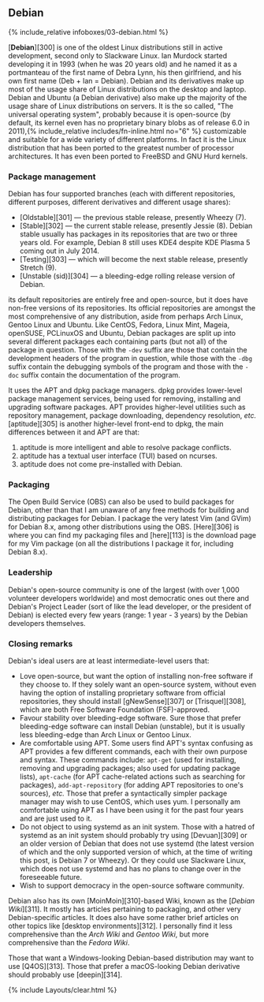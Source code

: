 ## Debian
{% include_relative infoboxes/03-debian.html %}

[**Debian**][300] is one of the oldest Linux distributions still in active development, second only to Slackware Linux. Ian Murdock started developing it in 1993 (when he was 20 years old) and he named it as a portmanteau of the first name of Debra Lynn, his then girlfriend, and his own first name (Deb + Ian = Debian). Debian and its derivatives make up most of the usage share of Linux distributions on the desktop and laptop. Debian and Ubuntu (a Debian derivative) also make up the majority of the usage share of Linux distributions on servers. It is the so called, "The universal operating system", probably because it is open-source (by default, its kernel even has no proprietary binary blobs as of release 6.0 in 2011),{% include_relative includes/fn-inline.html no="6" %} customizable and suitable for a wide variety of different platforms. In fact it is the Linux distribution that has been ported to the greatest number of processor architectures. It has even been ported to FreeBSD and GNU Hurd kernels. 

### Package management
Debian has four supported branches (each with different repositories, different purposes, different derivatives and different usage shares):

* [Oldstable][301] &mdash; the previous stable release, presently Wheezy (7).
* [Stable][302] &mdash; the current stable release, presently Jessie (8). Debian stable usually has packages in its repositories that are two or three years old. For example, Debian 8 still uses KDE4 despite KDE Plasma 5 coming out in July 2014.
* [Testing][303] &mdash; which will become the next stable release, presently Stretch (9).
* [Unstable (sid)][304] &mdash; a bleeding-edge rolling release version of Debian.

its default repositories are entirely free and open-source, but it does have non-free versions of its repositories. Its official repositories are amongst the most comprehensive of any distribution, aside from perhaps Arch Linux, Gentoo Linux and Ubuntu. Like CentOS, Fedora, Linux Mint, Mageia, openSUSE, PCLinuxOS and Ubuntu, Debian packages are split up into several different packages each containing parts (but not all) of the package in question. Those with the `-dev` suffix are those that contain the development headers of the program in question, while those with the `-dbg` suffix contain the debugging symbols of the program and those with the `-doc` suffix contain the documentation of the program.

It uses the APT and dpkg package managers. dpkg provides lower-level package management services, being used for removing, installing and upgrading software packages. APT provides higher-level utilities such as repository management, package downloading, dependency resolution, *etc.* [aptitude][305] is another higher-level front-end to dpkg, the main differences between it and APT are that:

1. aptitude is more intelligent and able to resolve package conflicts.
2. aptitude has a textual user interface (TUI) based on ncurses.
3. aptitude does not come pre-installed with Debian.

### Packaging
The Open Build Service (OBS) can also be used to build packages for Debian, other than that I am unaware of any free methods for building and distributing packages for Debian. I package the very latest Vim (and GVim) for Debian 8.x, among other distributions using the OBS. [Here][306] is where you can find my packaging files and [here][113] is the download page for my Vim package (on all the distributions I package it for, including Debian 8.x). 

### Leadership
Debian's open-source community is one of the largest (with over 1,000 volunteer developers worldwide) and most democratic ones out there and Debian's Project Leader (sort of like the lead developer, or the president of Debian) is elected every few years (range: 1 year - 3 years) by the Debian developers themselves.

### Closing remarks
Debian's ideal users are at least intermediate-level users that:

* Love open-source, but want the option of installing non-free software if they choose to. If they solely want an open-source system, without even having the option of installing proprietary software from official repositories, they should install [gNewSense][307] or [Trisquel][308], which are both Free Software Foundation (FSF)-approved.
* Favour stability over bleeding-edge software. Sure those that prefer bleeding-edge software can install Debian (unstable), but it is usually less bleeding-edge than Arch Linux or Gentoo Linux.
* Are comfortable using APT. Some users find APT's syntax confusing as APT provides a few different commands, each with their own purpose and syntax. These commands include: `apt-get` (used for installing, removing and upgrading packages; also used for updating package lists), `apt-cache` (for APT cache-related actions such as searching for packages), `add-apt-repository` (for adding APT repositories to one's sources), *etc.* Those that prefer a syntactically simpler package manager may wish to use CentOS, which uses yum. I personally am comfortable using APT as I have been using it for the past four years and are just used to it.
* Do not object to using systemd as an init system. Those with a hatred of systemd as an init system should probably try using [Devuan][309] or an older version of Debian that does not use systemd (the latest version of which and the only supported version of which, at the time of writing this post, is Debian 7 or Wheezy). Or they could use Slackware Linux, which does not use systemd and has no plans to change over in the foreseeable future.
* Wish to support democracy in the open-source software community.

Debian also has its own [MoinMoin][310]-based Wiki, known as the [*Debian Wiki*][311]. It mostly has articles pertaining to packaging, and other very Debian-specific articles. It does also have some rather brief articles on other topics like [desktop environments][312]. I personally find it less comprehensive than the *Arch Wiki* and *Gentoo Wiki*, but more comprehensive than the *Fedora Wiki*. 

Those that want a Windows-looking Debian-based distribution may want to use [Q4OS][313]. Those that prefer a macOS-looking Debian derivative should probably use [deepin][314]. 

{% include Layouts/clear.html %}
